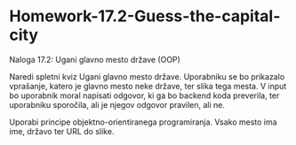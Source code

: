 # Homework-17.2-Guess-the-capital-city

Naloga 17.2: Ugani glavno mesto države (OOP)

Naredi spletni kviz Ugani glavno mesto države. Uporabniku se bo prikazalo vprašanje, katero je glavno mesto neke države, ter slika tega mesta. V input bo uporabnik moral napisati odgovor, ki ga bo backend koda preverila, ter uporabniku sporočila, ali je njegov odgovor pravilen, ali ne.

Uporabi principe objektno-orientiranega programiranja. Vsako mesto ima ime, državo ter URL do slike.
